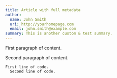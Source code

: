 ```yaml
---
title: Article with full metadata
author:
  name: John Smith
  uri: http://yourhomepage.com
  email: john.smith@example.com
summary: This is another custom & test summary.
---
```


First paragraph of content.

Second paragraph of content.

    First line of code.
      Second line of code.
